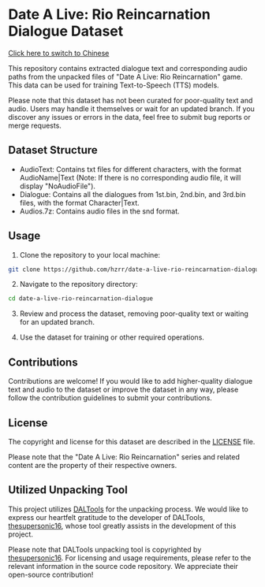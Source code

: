 # Date A Live: Rio Reincarnation Dialogue Dataset

[Click here to switch to Chinese](README.md)

This repository contains extracted dialogue text and corresponding audio paths from the unpacked files of "Date A Live: Rio Reincarnation" game. This data can be used for training Text-to-Speech (TTS) models.

Please note that this dataset has not been curated for poor-quality text and audio. Users may handle it themselves or wait for an updated branch. If you discover any issues or errors in the data, feel free to submit bug reports or merge requests.

## Dataset Structure

- AudioText: Contains txt files for different characters, with the format AudioName|Text (Note: If there is no corresponding audio file, it will display "NoAudioFile").
- Dialogue: Contains all the dialogues from 1st.bin, 2nd.bin, and 3rd.bin files, with the format Character|Text.
- Audios.7z: Contains audio files in the snd format.

## Usage

1. Clone the repository to your local machine:

```bash
git clone https://github.com/hzrr/date-a-live-rio-reincarnation-dialogue.git
```

2. Navigate to the repository directory:

```bash
cd date-a-live-rio-reincarnation-dialogue
```

3. Review and process the dataset, removing poor-quality text or waiting for an updated branch.

4. Use the dataset for training or other required operations.

## Contributions

Contributions are welcome! If you would like to add higher-quality dialogue text and audio to the dataset or improve the dataset in any way, please follow the contribution guidelines to submit your contributions.

## License

The copyright and license for this dataset are described in the [LICENSE](LICENSE) file.

Please note that the "Date A Live: Rio Reincarnation" series and related content are the property of their respective owners.

## Utilized Unpacking Tool

This project utilizes [DALTools](https://github.com/thesupersonic16/DALTools) for the unpacking process. We would like to express our heartfelt gratitude to the developer of DALTools, [thesupersonic16](https://github.com/thesupersonic16), whose tool greatly assists in the development of this project.

Please note that DALTools unpacking tool is copyrighted by [thesupersonic16](https://github.com/thesupersonic16). For licensing and usage requirements, please refer to the relevant information in the source code repository. We appreciate their open-source contribution!